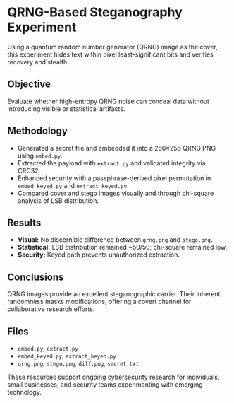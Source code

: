 # QRNG-Based Steganography Experiment

Using a quantum random number generator (QRNG) image as the cover, this experiment hides text within pixel least-significant bits and verifies recovery and stealth.

## Objective
Evaluate whether high-entropy QRNG noise can conceal data without introducing visible or statistical artifacts.

## Methodology
- Generated a secret file and embedded it into a 256×256 QRNG PNG using `embed.py`.
- Extracted the payload with `extract.py` and validated integrity via CRC32.
- Enhanced security with a passphrase-derived pixel permutation in `embed_keyed.py` and `extract_keyed.py`.
- Compared cover and stego images visually and through chi-square analysis of LSB distribution.

## Results
- **Visual:** No discernible difference between `qrng.png` and `stego.png`.
- **Statistical:** LSB distribution remained ~50/50; chi-square remained low.
- **Security:** Keyed path prevents unauthorized extraction.

## Conclusions
QRNG images provide an excellent steganographic carrier. Their inherent randomness masks modifications, offering a covert channel for collaborative research efforts.

## Files
- `embed.py`, `extract.py`
- `embed_keyed.py`, `extract_keyed.py`
- `qrng.png`, `stego.png`, `diff.png`, `secret.txt`

These resources support ongoing cybersecurity research for individuals, small businesses, and security teams experimenting with emerging technology.
